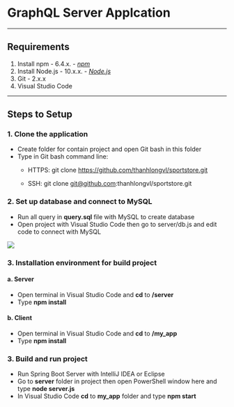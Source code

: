 # GraphQL Server Applcation


----
## Requirements
1. Install npm - 6.4.x. - [*npm*](https://www.npmjs.com/get-npm)
2. Install Node.js - 10.x.x. - [*Node.js*](https://nodejs.org/en/)
3. Git - 2.x.x
4. Visual Studio Code

----
## Steps to Setup
### 1. Clone the application
* Create folder for contain project and open Git bash in this folder
* Type in Git bash command line: 
  * HTTPS: git clone https://github.com/thanhlongvl/sportstore.git

  * SSH: git clone git@github.com:thanhlongvl/sportstore.git


### 2. Set up database and connect to MySQL
* Run all query in **query.sql** file with MySQL to create database
* Open project with Visual Studio Code then go to server/db.js and edit code to connect with MySQL

<img src="https://i.imgur.com/oi8Gxmt.png">

### 3. Installation environment for build project
#### a. Server
* Open terminal in Visual Studio Code and **cd** to **/server** 
* Type **npm install**

#### b. Client
* Open terminal in Visual Studio Code and **cd** to **/my_app** 
* Type **npm install**

### 3. Build and run project
* Run Spring Boot Server with IntelliJ IDEA or Eclipse
* Go to **server** folder in project then open PowerShell window here and type **node server.js**
* In Visual Studio Code **cd** to **my_app** folder and type **npm start**
